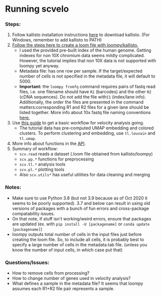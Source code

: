 # Running scvelo
### Steps:
1. Follow kallisto installation instructions [here](https://chmi-sops.github.io/mydoc_kallisto.html) to download kallisto. (For Windows, remember to add kallisto to PATH)
2. [Follow the steps here to create a loom file with loompy/kallisto.](https://linnarssonlab.org/loompy/kallisto/index.html)
    * I used the provided pre-built index of the human genome. Getting indexes for non 10X chromium data seems mildly complicated. However, the tutorial implies that non 10X data is not supported with loompy yet anyway.
    * Metadata file: has one row per sample. If the target/expected number of cells is not specified in the metadata file, it will default to 5000.
    * **Important:** the `loompy fromfq` command requires pairs of fastq read files, i.e. one filename should have `R1` (barcodes) and the other `R2` (cDNA sequences). Do not add the  file with`I1` (index/lane info). Additionally, the order the files are presented in the command matters:corresponding R1 and R2 files for a given lane should be listed together. More info about 10x fastq file naming conventions [here.](https://support.10xgenomics.com/single-cell-atac/software/pipelines/latest/using/fastq-input)
3. Use [this guide](https://scvelo.readthedocs.io/VelocityBasics.html) to get a basic workflow for velocity analysis going.
    * The tutorial data has pre-computed UMAP embedding and colored clusters. To perform clustering and embedding, use `tl.louvain` and `tl.umap`. 
4. More info about functions in the [API](https://scvelo.readthedocs.io/api.html).
5. Summary of workflow:
    * `scv.read` reads a dataset (.loom file obtained from kallisto/loompy)
    * `scv.pp.*` functions for preprocessing
    * `scv.tl.*` analysis tools
    * `scv.pl.*` plotting tools
    * Also `scv.utils*` has useful utilities for data cleaning and merging

### Notes:
- Make sure to use Python 3.8 (but not 3.9 because as of Oct 2020 it seems to be poorly supported). 3.7 and below can result in using old versions of packages with a bunch of fun errors and cross-package compatability issues.
- On that note, if stuff isn't working/weird errors, ensure that packages are updated (ex. with `pip install -U [packagename]` or `conda update [packagename]`) 
- loompy outputs total number of cells in the input files just before creating the loom file. So, to include all cells, it is probably best to specify a large number of cells in the metadata.tab file. (unless you know the number of input cells, in which case put that)

### Questions/Issues:
- How to remove cells from processing?
- How to change number of genes used in velocity analysis?
- What defines a sample in the metadata file? It seems that loompy assumes each R1+R2 file pair represents a sample.
